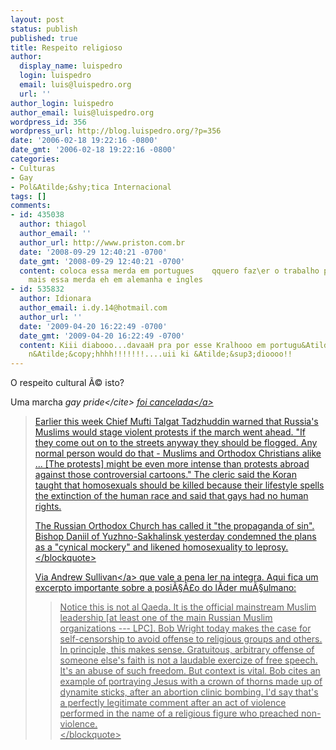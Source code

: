 ```yaml
---
layout: post
status: publish
published: true
title: Respeito religioso
author:
  display_name: luispedro
  login: luispedro
  email: luis@luispedro.org
  url: ''
author_login: luispedro
author_email: luis@luispedro.org
wordpress_id: 356
wordpress_url: http://blog.luispedro.org/?p=356
date: '2006-02-18 19:22:16 -0800'
date_gmt: '2006-02-18 19:22:16 -0800'
categories:
- Culturas
- Gay
- Pol&Atilde;&shy;tica Internacional
tags: []
comments:
- id: 435038
  author: thiagol
  author_email: ''
  author_url: http://www.priston.com.br
  date: '2008-09-29 12:40:21 -0700'
  date_gmt: '2008-09-29 12:40:21 -0700'
  content: coloca essa merda em portugues    qquero faz\er o trabalho pra amanham
    mais essa merda eh em alemanha e ingles
- id: 535832
  author: Idionara
  author_email: i.dy.14@hotmail.com
  author_url: ''
  date: '2009-04-20 16:22:49 -0700'
  date_gmt: '2009-04-20 16:22:49 -0700'
  content: Kiii diabooo...davaaH pra por esse Kralhooo em portugu&Atilde;&ordf;s aiii
    n&Atilde;&copy;hhhh!!!!!!!....uii ki &Atilde;&sup3;dioooo!!
---
```

<p>O respeito cultural &Atilde;&copy; isto?</p>
<p>Uma marcha <cite>gay pride<&#47;cite> <a href="http:&#47;&#47;news.independent.co.uk&#47;europe&#47;article345947.ece">foi cancelada<&#47;a></p>
<blockquote><p>
Earlier this week Chief Mufti Talgat Tadzhuddin warned that Russia's Muslims would stage violent protests if the march went ahead. "If they come out on to the streets anyway they should be flogged. Any normal person would do that - Muslims and Orthodox Christians alike ... [The protests] might be even more intense than protests abroad against those controversial cartoons." The cleric said the Koran taught that homosexuals should be killed because their lifestyle spells the extinction of the human race and said that gays had no human rights.</p>
<p>The Russian Orthodox Church has called it "the propaganda of sin". Bishop Daniil of Yuzhno-Sakhalinsk yesterday condemned the plans as a "cynical mockery" and likened homosexuality to leprosy.<br />
<&#47;blockquote></p>
<p>Via <a href="http:&#47;&#47;time.blogs.com&#47;daily_dish&#47;2006&#47;02&#47;how_muslim_blac.html">Andrew Sullivan<&#47;a> que vale a pena ler na integra. Aqui fica um excerpto importante sobre a posi&Atilde;&sect;&Atilde;&pound;o do l&Atilde;&shy;der mu&Atilde;&sect;ulmano:</p>
<blockquote><p>
Notice this is not al Qaeda. It is the official mainstream Muslim leadership [at least one of the main Russian Muslim organizations --- LPC]. Bob Wright today makes the case for self-censorship to avoid offense to religious groups and others. In principle, this makes sense. Gratuitous, arbitrary offense of someone else's faith is not a laudable exercize of free speech. It's an abuse of such freedom. But context is vital. Bob cites an example of portraying Jesus with a crown of thorns made up of dynamite sticks, after an abortion clinic bombing. I'd say that's a perfectly legitimate comment after an act of violence performed in the name of a religious figure who preached non-violence.<br />
<&#47;blockquote></p>
